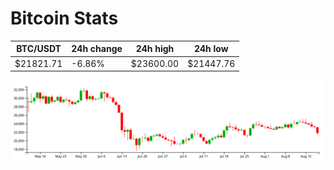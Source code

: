 # Bitcoin Stats

BTC/USDT|24h change|24h high|24h low|
|---|---|---|---|
|$21821.71|-6.86%|$23600.00|$21447.76|

<img src="./chart.svg">
